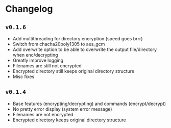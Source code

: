 # Changelog

## `v0.1.6`

- Add multithreading for directory encryption (speed goes brrr)
- Switch from chacha20poly1305 to aes_gcm
- Add overwrite option to be able to overwrite the output file/directory when enc/decrypting
- Greatly improve logging
- Filenames are still not encrypted
- Encrypted directory still keeps original directory structure
- Misc fixes

## `v0.1.4`

- Base features (encrypting/decrypting) and commands (encrypt/decrypt)
- No pretty error display (system error message)
- Filenames are not encrypted
- Encrypted directory keeps original directory structure
